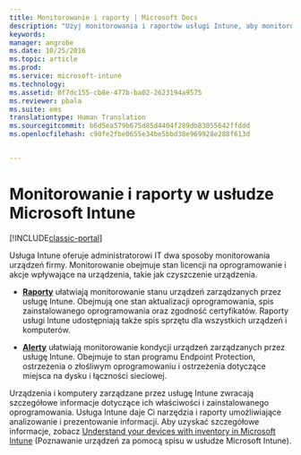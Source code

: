 ```yaml
---
title: Monitorowanie i raporty | Microsoft Docs
description: "Użyj monitorowania i raportów usługi Intune, aby monitorować stan urządzeń w Twojej organizacji."
keywords: 
manager: angrobe
ms.date: 10/25/2016
ms.topic: article
ms.prod: 
ms.service: microsoft-intune
ms.technology: 
ms.assetid: 0f7dc155-cb8e-477b-ba02-2623194a9575
ms.reviewer: pbala
ms.suite: ems
translationtype: Human Translation
ms.sourcegitcommit: b6d5ea579b675d85d4404f289db83055642ffddd
ms.openlocfilehash: c90fe2fbe0655e34be5bbd38e969928e288f613d


---
```


# <a name="monitoring-and-reports-with-microsoft-intune"></a>Monitorowanie i raporty w usłudze Microsoft Intune

[!INCLUDE[classic-portal](../includes/classic-portal.md)]

Usługa Intune oferuje administratorowi IT dwa sposoby monitorowania urządzeń firmy. Monitorowanie obejmuje stan licencji na oprogramowanie i akcje wpływające na urządzenia, takie jak czyszczenie urządzenia.

-   **[Raporty](../deploy-use/understand-microsoft-intune-operations-by-using-reports.md)** ułatwiają monitorowanie stanu urządzeń zarządzanych przez usługę Intune. Obejmują one stan aktualizacji oprogramowania, spis zainstalowanego oprogramowania oraz zgodność certyfikatów.
     Raporty usługi Intune udostępniają także spis sprzętu dla wszystkich urządzeń i komputerów.

-   **[Alerty](../deploy-use/get-notified-by-alerts.md)** ułatwiają monitorowanie kondycji urządzeń zarządzanych przez usługę Intune. Obejmuje to stan programu Endpoint Protection, ostrzeżenia o złośliwym oprogramowaniu i ostrzeżenia dotyczące miejsca na dysku i łączności sieciowej.

Urządzenia i komputery zarządzane przez usługę Intune zwracają szczegółowe informacje dotyczące ich właściwości i zainstalowanego oprogramowania. Usługa Intune daje Ci narzędzia i raporty umożliwiające analizowanie i prezentowanie informacji. Aby uzyskać szczegółowe informacje, zobacz [Understand your devices with inventory in Microsoft Intune](../deploy-use/understand-your-devices-with-inventory-in-microsoft-intune.md) (Poznawanie urządzeń za pomocą spisu w usłudze Microsoft Intune).



<!--HONumber=Dec16_HO2-->


